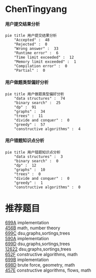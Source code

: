 # ChenTingyang

<!-- tabs:start -->



#### **用户提交结果分析**

```mermaid
pie title 用户提交结果分析
    "Accepted" :  48
    "Rejected" :  0
    "Wrong answer" :  33
    "Runtime error" :  6
    "Time limit exceeded" :  12
    "Memory limit exceeded" :  1
    "Compilation error" :  0
    "Partial" :  0
```

#### **用户做题类型偏好分析**

```mermaid
pie title 用户做题类型偏好分析
    "data structures" :  74
    "binary search" :  25
    "dp" :  91
    "graphs" :  34
    "trees" :  11
    "divide and conquer" :  0
    "greedy" :  57
    "constructive algorithms" :  4
```
#### **用户错题知识点分析**

```mermaid
pie title 用户错题知识点分析
    "data structures" :  3
    "binary search" :  0
    "dp" :  12
    "graphs" :  10
    "trees" :  0
    "divide and conquer" :  0
    "greedy" :  1
    "constructive algorithms" :  0
```



<!-- tabs:end -->
# 推荐题目
[699A](https://codeforces.com/contest/699/problem/A)		implementation		  
[456B](https://codeforces.com/contest/456/problem/B)		math,
                        number theory		  
[699C](https://codeforces.com/contest/699/problem/C)		dsu,graphs,sortings,trees		  
[590A](https://codeforces.com/contest/590/problem/A)		implementation		  
[699D](https://codeforces.com/contest/699/problem/D)		dsu,graphs,sortings,trees		  
[12622](https://codeforces.com/contest/1262/problem/2)		dsu,graphs,sortings,trees		  
[652F](https://codeforces.com/contest/652/problem/F)		constructive algorithms,
                        math		  
[699B](https://codeforces.com/contest/699/problem/B)		implementation		  
[698D](https://codeforces.com/contest/698/problem/D)		brute force,
                        geometry,
                        math		  
[457E](https://codeforces.com/contest/457/problem/E)		constructive algorithms,
                        flows,
                        math		  
